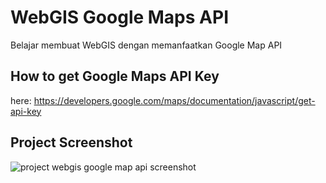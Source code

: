# WebGIS Google Maps API
Belajar membuat WebGIS dengan memanfaatkan Google Map API

## How to get Google Maps API Key
here: https://developers.google.com/maps/documentation/javascript/get-api-key

## Project Screenshot
![project webgis google map api screenshot](https://user-images.githubusercontent.com/24805357/35178876-1de276b2-fdc2-11e7-8cc7-4abdeba054fb.jpg)
